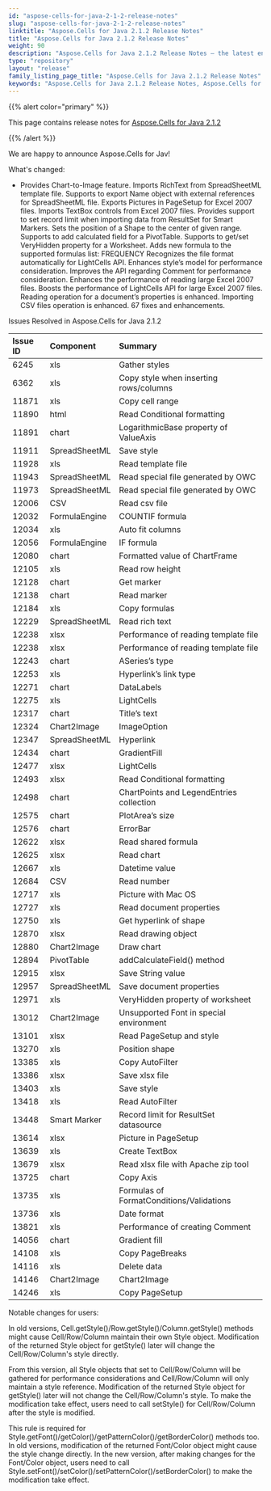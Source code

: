 ```yaml
---
id: "aspose-cells-for-java-2-1-2-release-notes"
slug: "aspose-cells-for-java-2-1-2-release-notes"
linktitle: "Aspose.Cells for Java 2.1.2 Release Notes"
title: "Aspose.Cells for Java 2.1.2 Release Notes"
weight: 90
description: "Aspose.Cells for Java 2.1.2 Release Notes – the latest enhancements, new features, and fixes."
type: "repository"
layout: "release"
family_listing_page_title: "Aspose.Cells for Java 2.1.2 Release Notes"
keywords: "Aspose.Cells for Java 2.1.2 Release Notes, Aspose.Cells for Java 2.1.2 updates and fixes"
---
```


{{% alert color="primary" %}} 

This page contains release notes for [Aspose.Cells for Java 2.1.2](https://releases.aspose.com/cells/java/new-releases/aspose.cells-for-java-2.1.2/)

{{% /alert %}} 

We are happy to announce Aspose.Cells for Jav! 

What's changed: 

- Provides Chart-to-Image feature.
  Imports RichText from SpreadSheetML template file.
  Supports to export Name object with external references for SpreadSheetML file.
  Exports Pictures in PageSetup for Excel 2007 files.
  Imports TextBox controls from Excel 2007 files.
  Provides support to set record limit when importing data from ResultSet for Smart Markers.
  Sets the position of a Shape to the center of given range.
  Supports to add calculated field for a PivotTable.
  Supports to get/set VeryHidden property for a Worksheet.
  Adds new formula to the supported formulas list: FREQUENCY
  Recognizes the file format automatically for LightCells API.
  Enhances style’s model for performance consideration.
  Improves the API regarding Comment for performance consideration.
  Enhances the performance of reading large Excel 2007 files.
  Boosts the performance of LightCells API for large Excel 2007 files.
  Reading operation for a document’s properties is enhanced.
  Importing CSV files operation is enhanced.
  67 fixes and enhancements. 

Issues Resolved in Aspose.Cells for Java 2.1.2 



|**Issue ID** |**Component** |**Summary** |
| :- | :- | :- |
|6245 |xls |Gather styles |
|6362 |xls |Copy style when inserting rows/columns |
|11871 |xls |Copy cell range |
|11890 |html |Read Conditional formatting |
|11891 |chart |LogarithmicBase property of ValueAxis |
|11911 |SpreadSheetML |Save style |
|11928 |xls |Read template file |
|11943 |SpreadSheetML |Read special file generated by OWC |
|11973 |SpreadSheetML |Read special file generated by OWC |
|12006 |CSV |Read csv file |
|12032 |FormulaEngine |COUNTIF formula |
|12034 |xls |Auto fit columns |
|12056 |FormulaEngine |IF formula |
|12080 |chart |Formatted value of ChartFrame |
|12105 |xls |Read row height |
|12128 |chart |Get marker |
|12138 |chart |Read marker |
|12184 |xls |Copy formulas |
|12229 |SpreadSheetML |Read rich text |
|12238 |xlsx |Performance of reading template file |
|12238 |xlsx |Performance of reading template file |
|12243 |chart |ASeries’s type |
|12253 |xls |Hyperlink’s link type |
|12271 |chart |DataLabels |
|12275 |xls |LightCells |
|12317 |chart |Title’s text |
|12324 |Chart2Image |ImageOption |
|12347 |SpreadSheetML |Hyperlink |
|12434 |chart |GradientFill |
|12477 |xlsx |LightCells |
|12493 |xlsx |Read Conditional formatting |
|12498 |chart |ChartPoints and LegendEntries collection |
|12575 |chart |PlotArea’s size |
|12576 |chart |ErrorBar |
|12622 |xlsx |Read shared formula |
|12625 |xlsx |Read chart |
|12667 |xls |Datetime value |
|12684 |CSV |Read number |
|12717 |xls |Picture with Mac OS |
|12727 |xls |Read document properties |
|12750 |xls |Get hyperlink of shape |
|12870 |xlsx |Read drawing object |
|12880 |Chart2Image |Draw chart |
|12894 |PivotTable |addCalculateField() method |
|12915 |xlsx |Save String value |
|12957 |SpreadSheetML |Save document properties |
|12971 |xls |VeryHidden property of worksheet |
|13012 |Chart2Image |Unsupported Font in special environment |
|13101 |xlsx |Read PageSetup and style |
|13270 |xls |Position shape |
|13385 |xls |Copy AutoFilter |
|13386 |xlsx |Save xlsx file |
|13403 |xls |Save style |
|13418 |xls |Read AutoFilter |
|13448 |Smart Marker |Record limit for ResultSet datasource |
|13614 |xlsx |Picture in PageSetup |
|13639 |xls |Create TextBox |
|13679 |xlsx |Read xlsx file with Apache zip tool |
|13725 |chart |Copy Axis |
|13735 |xls |Formulas of FormatConditions/Validations |
|13736 |xls |Date format |
|13821 |xls |Performance of creating Comment |
|14056 |chart |Gradient fill |
|14108 |xls |Copy PageBreaks |
|14116 |xls |Delete data |
|14146 |Chart2Image |Chart2Image |
|14246 |xls |Copy PageSetup |


Notable changes for users: 



In old versions, Cell.getStyle()/Row.getStyle()/Column.getStyle() methods might cause Cell/Row/Column maintain their own Style object. Modification of the returned Style object for getStyle() later will change the Cell/Row/Column's style directly. 

From this version, all Style objects that set to Cell/Row/Column will be gathered for performance considerations and Cell/Row/Column will only maintain a style reference. Modification of the returned Style object for getStyle() later will not change the Cell/Row/Column's style. To make the modification take effect, users need to call setStyle() for Cell/Row/Column after the style is modified. 

This rule is required for Style.getFont()/getColor()/getPatternColor()/getBorderColor() methods too. In old versions, modification of the returned Font/Color object might cause the style change directly. In the new version, after making changes for the Font/Color object, users need to call Style.setFont()/setColor()/setPatternColor()/setBorderColor() to make the modification take effect. 

